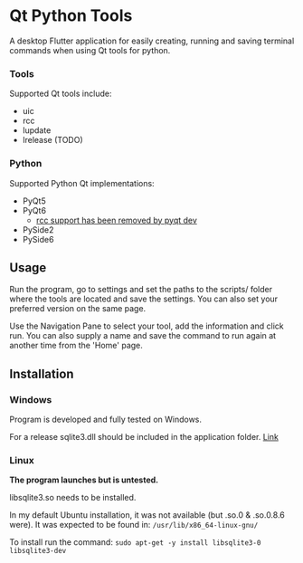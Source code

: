 # Qt Python Tools

A desktop Flutter application for easily creating, running and saving terminal commands when using Qt tools for python.

### Tools

Supported Qt tools include:

- uic
- rcc
- lupdate
- lrelease (TODO)

### Python

Supported Python Qt implementations:

- PyQt5
- PyQt6
  - [rcc support has been removed by pyqt dev](https://www.riverbankcomputing.com/pipermail/pyqt/2020-September/043210.html)
- PySide2
- PySide6

## Usage

Run the program, go to settings and set the paths to the scripts/ folder where the tools are located and save the settings.
You can also set your preferred version on the same page.

Use the Navigation Pane to select your tool, add the information and click run.
You can also supply a name and save the command to run again at another time from the 'Home' page.

## Installation
### Windows
Program is developed and fully tested on Windows.

For a release sqlite3.dll should be included in the application folder. [Link](https://pub.dev/packages/sqflite_common_ffi)

### Linux
**The program launches but is untested.**

libsqlite3.so needs to be installed.

In my default Ubuntu installation, it was not available (but .so.0 & .so.0.8.6 were).
It was expected to be found in: ```/usr/lib/x86_64-linux-gnu/```

To install run the command:
```sudo apt-get -y install libsqlite3-0 libsqlite3-dev```
